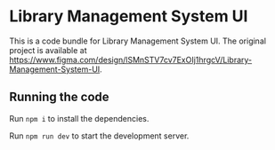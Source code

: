 
  # Library Management System UI

  This is a code bundle for Library Management System UI. The original project is available at https://www.figma.com/design/lSMnSTV7cv7ExOIj1hrgcV/Library-Management-System-UI.

  ## Running the code

  Run `npm i` to install the dependencies.

  Run `npm run dev` to start the development server.
  